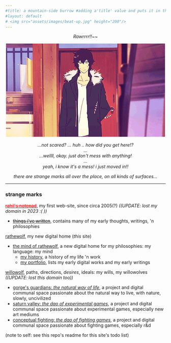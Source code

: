 ```yaml
---
#title: a mountain-side burrow #adding a'title' value and puts it in the h1, nav bar, and seo
#layout: default
# <img src="assets/images/beat-up.jpg" height="200"/>
---
```

<div style="text-align: center;" markdown="1">

*Rawrrrr!!*~~  

![](assets/images/expressionless.jpg?raw=true)

*...not scared? ... huh .. how did you get here!?*  
*...*  
*...wellll, okay. just don't mess with anything!*  
*...*  
*yeah, i know it's a mess! i just moved in!!*  

*there are strange marks all over the place, on all kinds of surfaces...*

</div>

---

### strange marks
[<span style="color:red;">~~rahil's notepad~~</span>](https://rahilpatel.com), my first web-site, since circa 2005(?) *((UPDATE: lost my domain in 2023 :( ))*
  - [~~things i've written~~](https://rahilpatel.com/blog/things-ive-written), contains many of my early thoughts, writings, 'n philosophies  
  
[rathewolf](https://rathewolf.com), my new digital home (*this* site)
  - [the mind of rathewolf](https://mind.rathewolf.com), a new digital home for my philosophies: my language: my mind  
    - [my history](https://mind.rathewolf.com/resume), a history of my life 'n work  
    - [my portfolio](https://mind.rathewolf.com/portfolio), lists my early digital works and my early writings 
  
[willowolf](https://willo.rathewolf.com), paths, directions, *desires*, ideals: my wills, my willowolves *((UPDATE: lost this domain too))*
  - [gorge's guardians: *the natural way of life*](https://natural.willo.rathewolf.com/), a project and digital communal space passionate about the natural way to live, with nature, slowly, uncivilized  
  - [saturn valley: *the dao of experimental games*](https://experimental.willo.rathewolf.com), a project and digital communal space passionate about experimental games, especially new art mediums  
  - [conceptual fighting: *the dao of fighting games*](https://fighting.willo.rathewolf.com), a project and digital communal space passionate about fighting games, especially r&d

(note to self: see this repo's readme for this site's todo list)
